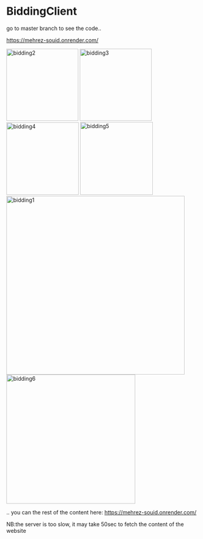 # BiddingClient
go to master branch to see the code..

https://mehrez-souid.onrender.com/



<img width="188" alt="bidding2" src="https://github.com/MehrezAziz/BiddingClient/assets/115452901/bd232fb5-19fa-4f81-b217-8cb67db40454">

<img width="188" alt="bidding3" src="https://github.com/MehrezAziz/BiddingClient/assets/115452901/1143cc3b-60ea-4c63-bb83-3573d5cd3863">

<img width="189" alt="bidding4" src="https://github.com/MehrezAziz/BiddingClient/assets/115452901/04ff94dd-916d-404f-b992-31404f574b4c">

<img width="190" alt="bidding5" src="https://github.com/MehrezAziz/BiddingClient/assets/115452901/1f84db40-eada-47cb-b16a-7e1469dca8e8">

<img width="466" alt="bidding1" src="https://github.com/MehrezAziz/BiddingClient/assets/115452901/62b463b6-f121-420c-bc93-7b213a5c98fc">

<img width="337" alt="bidding6" src="https://github.com/MehrezAziz/BiddingClient/assets/115452901/7ff5324a-f4a4-4b7b-a890-6eeb2320165d">

.. you can the rest of the content here:   https://mehrez-souid.onrender.com/


NB:the server is too slow, it may take 50sec to fetch the content of the website
